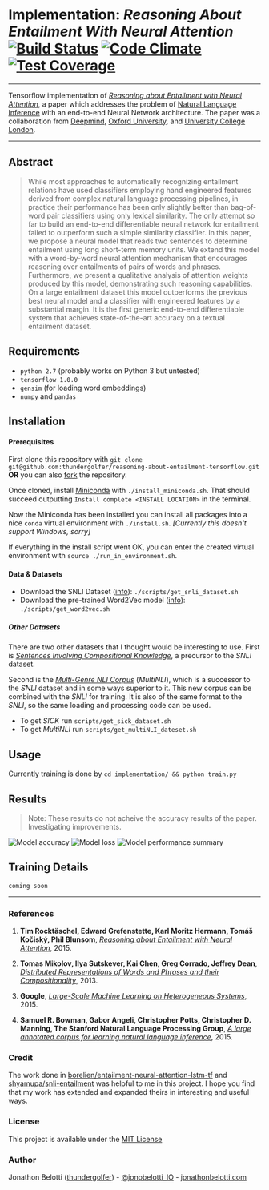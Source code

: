 # Implementation: *Reasoning About Entailment With Neural Attention* [![Build Status](https://travis-ci.com/thundergolfer/reasoning-about-entailment-tensorflow.svg?token=yHGWQ42iK2BPk1FjaUMc&branch=master)](https://travis-ci.com/thundergolfer/reasoning-about-entailment-tensorflow) [![Code Climate](https://codeclimate.com/repos/58fb8909e6e27a027b001f9f/badges/901756218f7b5cb74762/gpa.svg)](https://codeclimate.com/repos/58fb8909e6e27a027b001f9f/feed) [![Test Coverage](https://codeclimate.com/repos/58fb8909e6e27a027b001f9f/badges/901756218f7b5cb74762/coverage.svg)](https://codeclimate.com/repos/58fb8909e6e27a027b001f9f/coverage)

----

Tensorflow implementation of [*Reasoning about Entailment with Neural Attention*](https://arxiv.org/abs/1509.06664), a paper which addresses the problem of [Natural Language Inference](https://nlp.stanford.edu/~manning/talks/SIGIR2016-Deep-Learning-NLI.pdf) with an end-to-end Neural Network architecture. The paper was a collaboration from [Deepmind](https://deepmind.com/), [Oxford University](https://www.cs.ox.ac.uk/activities/machinelearning/), and [University College London](http://mr.cs.ucl.ac.uk/).

----

## Abstract

> While most approaches to automatically recognizing entailment relations have
used classifiers employing hand engineered features derived from complex natural
language processing pipelines, in practice their performance has been only
slightly better than bag-of-word pair classifiers using only lexical similarity. The
only attempt so far to build an end-to-end differentiable neural network for entailment
failed to outperform such a simple similarity classifier. In this paper, we
propose a neural model that reads two sentences to determine entailment using
long short-term memory units. We extend this model with a word-by-word neural
attention mechanism that encourages reasoning over entailments of pairs of words
and phrases. Furthermore, we present a qualitative analysis of attention weights
produced by this model, demonstrating such reasoning capabilities. On a large
entailment dataset this model outperforms the previous best neural model and a
classifier with engineered features by a substantial margin. It is the first generic
end-to-end differentiable system that achieves state-of-the-art accuracy on a textual
entailment dataset.

## Requirements

* `python 2.7` (probably works on Python 3 but untested)
* `tensorflow 1.0.0`
* `gensim` (for loading word embeddings)
* `numpy` and `pandas`

## Installation

#### Prerequisites

First clone this repository with `git clone git@github.com:thundergolfer/reasoning-about-entailment-tensorflow.git` **OR** you can also [fork](https://github.com/thundergolfer/reasoning-about-entailment-tensorflow#fork-destination-box) the repository.

Once cloned, install [Miniconda](https://conda.io/miniconda.html) with `./install_miniconda.sh`. That should succeed outputting `Install complete <INSTALL LOCATION>` in the terminal.

Now the Miniconda has been installed you can install all packages into a nice `conda` virtual environment with `./install.sh`. *[Currently this doesn't support Windows, sorry]*

If everything in the install script went OK, you can enter the created virtual environment with `source ./run_in_environment.sh`.

#### Data & Datasets

* Download the SNLI Dataset ([info](https://nlp.stanford.edu/projects/snli/)): `./scripts/get_snli_dataset.sh`
* Download the pre-trained Word2Vec model ([info](https://en.wikipedia.org/wiki/Word2vec)): `./scripts/get_word2vec.sh`

##### Other Datasets

There are two other datasets that I thought would be interesting to use. First is [*Sentences Involving Compositional Knowledge*](http://clic.cimec.unitn.it/composes/sick.html), a precursor to the *SNLI* dataset.

Second is the [*Multi-Genre NLI Corpus*](https://www.nyu.edu/projects/bowman/multinli/) (*MultiNLI*), which is a successor to the *SNLI* dataset and in some ways superior to it. This new corpus can be combined with the *SNLI* for training. It is also of the same format to the *SNLI*, so the same loading and processing code can be used.

* To get *SICK* run `scripts/get_sick_dataset.sh`
* To get *MultiNLI* run `scripts/get_multiNLI_dateset.sh`

## Usage

Currently training is done by `cd implementation/ && python train.py`

## Results

> Note: These results do not acheive the accuracy results of the paper. Investigating improvements.

![Model accuracy](http://i.imgur.com/wSsEA4r.png)
![Model loss](http://i.imgur.com/Y3OhW8a.png)
![Model performance summary](http://i.imgur.com/dKyefaj.png)

## Training Details

`coming soon`

----------

### References


1. **Tim Rocktäschel, Edward Grefenstette, Karl Moritz Hermann, Tomáš Kočiský, Phil Blunsom**, *[Reasoning about Entailment with Neural Attention](https://arxiv.org/abs/1509.06664)*, 2015.

2. **Tomas Mikolov, Ilya Sutskever, Kai Chen, Greg Corrado, Jeffrey Dean**, *[Distributed Representations of Words and Phrases and their Compositionality](https://arxiv.org/abs/1310.4546)*, 2013.

3. **Google**, *[Large-Scale Machine Learning on Heterogeneous Systems](http://tensorflow.org/)*, 2015.

4. **Samuel R. Bowman, Gabor Angeli, Christopher Potts, Christopher D. Manning, The Stanford Natural Language Processing Group**, *[A large annotated corpus for learning natural language inference](http://nlp.stanford.edu/projects/snli/)*,  2015.

### Credit

The work done in [borelien/entailment-neural-attention-lstm-tf](https://github.com/borelien/entailment-neural-attention-lstm-tf) and [shyamupa/snli-entailment](https://github.com/shyamupa/snli-entailment) was helpful to me in this project. I hope you find that my work has extended and expanded theirs in interesting and useful ways.

### License

This project is available under the [MIT License](https://choosealicense.com/licenses/mit/)

### Author

Jonathon Belotti ([thundergolfer](https://github.com/thundergolfer)) - [@jonobelotti_IO](https://twitter.com/jonobelotti_IO) - [jonathonbelotti.com](http://jonathonbelotti.com)
